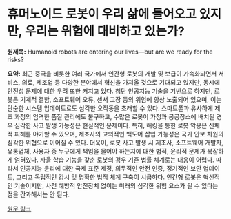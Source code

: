 # 휴머노이드 로봇이 우리 삶에 들어오고 있지만, 우리는 위험에 대비하고 있는가?

**원제목:** Humanoid robots are entering our lives—but are we ready for the risks?

**요약:** 최근 중국을 비롯한 여러 국가에서 인간형 로봇의 개발 및 보급이 가속화되면서 서비스, 의료, 제조업 등 다양한 분야에서 혁신을 가져올 것으로 기대되고 있지만, 동시에 안전성 문제에 대한 우려 또한 커지고 있다.  첨단 인공지능 기술을 기반으로 하지만, 로봇은 기계적 결함, 소프트웨어 오류, 센서 고장 등의 위험에 항상 노출되어 있으며, 이는 단순한 시스템 업데이트로도 심각한 오작동을 초래할 수 있다.  스마트폰과 유사하게 제조 과정의 엄격한 품질 관리에도 불구하고, 수많은 로봇이 가정과 공공장소에 배치될 경우 심각한 사고 발생 가능성은 현실적인 문제이다.  특히, 해킹을 통한 로봇 악용은 신체적 피해를 야기할 수 있으며, 제조사의 고의적인 백도어 삽입 가능성은 국가 안보 차원의 심각한 위협으로 이어질 수 있다.  더욱이, 로봇 사고 발생 시 제조사, 소프트웨어 개발자, 유통업체, 사용자 중 누구에게 책임을 물어야 하는지에 대한 법적, 윤리적 문제가 복잡하게 얽혀있다.  자율 학습 기능을 갖춘 로봇의 경우 기존 법률 체계로는 대응이 어렵다.  따라서 인공지능 윤리에 대한 국제 표준 제정, 의무적인 안전 인증, 정기적인 보안 업데이트, 그리고 독립적인 감시 및 명확한 법적 체계 구축이 시급하다.  인간형 로봇은 혁신적인 기술이지만, 사전 예방적 안전장치 없이는 미래의 심각한 위험 요소가 될 수 있다는 점을 간과해서는 안 된다.

[원문 링크](https://e.vnexpress.net/news/tech/tech-news/humanoid-robots-are-entering-our-lives-but-are-we-ready-for-the-risks-4918465.html)
